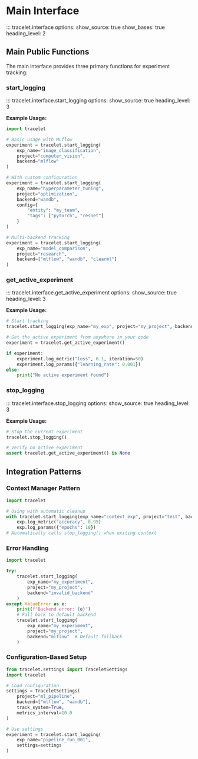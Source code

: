 # Main Interface

::: tracelet.interface
options:
show_source: true
show_bases: true
heading_level: 2

## Main Public Functions

The main interface provides three primary functions for experiment tracking:

### start_logging

::: tracelet.interface.start_logging
options:
show_source: true
heading_level: 3

**Example Usage:**

```python
import tracelet

# Basic usage with MLflow
experiment = tracelet.start_logging(
    exp_name="image_classification",
    project="computer_vision",
    backend="mlflow"
)

# With custom configuration
experiment = tracelet.start_logging(
    exp_name="hyperparameter_tuning",
    project="optimization",
    backend="wandb",
    config={
        "entity": "my_team",
        "tags": ["pytorch", "resnet"]
    }
)

# Multi-backend tracking
experiment = tracelet.start_logging(
    exp_name="model_comparison",
    project="research",
    backend=["mlflow", "wandb", "clearml"]
)
```

### get_active_experiment

::: tracelet.interface.get_active_experiment
options:
show_source: true
heading_level: 3

**Example Usage:**

```python
# Start tracking
tracelet.start_logging(exp_name="my_exp", project="my_project", backend="mlflow")

# Get the active experiment from anywhere in your code
experiment = tracelet.get_active_experiment()

if experiment:
    experiment.log_metric("loss", 0.1, iteration=50)
    experiment.log_params({"learning_rate": 0.001})
else:
    print("No active experiment found")
```

### stop_logging

::: tracelet.interface.stop_logging
options:
show_source: true
heading_level: 3

**Example Usage:**

```python
# Stop the current experiment
tracelet.stop_logging()

# Verify no active experiment
assert tracelet.get_active_experiment() is None
```

## Integration Patterns

### Context Manager Pattern

```python
import tracelet

# Using with automatic cleanup
with tracelet.start_logging(exp_name="context_exp", project="test", backend="mlflow") as exp:
    exp.log_metric("accuracy", 0.95)
    exp.log_params({"epochs": 10})
# Automatically calls stop_logging() when exiting context
```

### Error Handling

```python
import tracelet

try:
    tracelet.start_logging(
        exp_name="my_experiment",
        project="my_project",
        backend="invalid_backend"
    )
except ValueError as e:
    print(f"Backend error: {e}")
    # Fall back to default backend
    tracelet.start_logging(
        exp_name="my_experiment",
        project="my_project",
        backend="mlflow"  # Default fallback
    )
```

### Configuration-Based Setup

```python
from tracelet.settings import TraceletSettings
import tracelet

# Load configuration
settings = TraceletSettings(
    project="ml_pipeline",
    backend=["mlflow", "wandb"],
    track_system=True,
    metrics_interval=10.0
)

# Use settings
experiment = tracelet.start_logging(
    exp_name="pipeline_run_001",
    settings=settings
)
```
